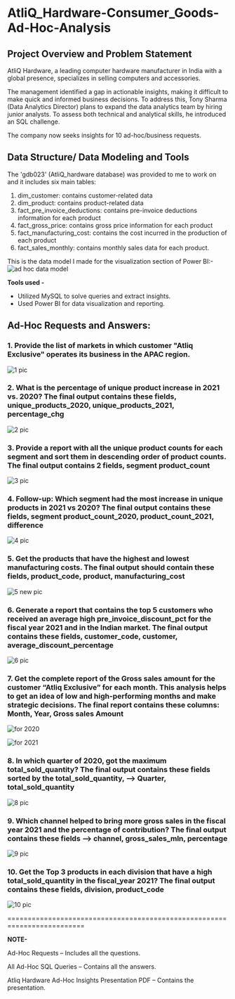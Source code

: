 # AtliQ_Hardware-Consumer_Goods-Ad-Hoc-Analysis

## Project Overview and Problem Statement

AtliQ Hardware, a leading computer hardware manufacturer in India with a global presence, specializes in selling computers and accessories.

The management identified a gap in actionable insights, making it difficult to make quick and informed business decisions. To address this, Tony Sharma (Data Analytics Director) plans to expand the data analytics team by hiring junior analysts. To assess both technical and analytical skills, he introduced an SQL challenge.

The company now seeks insights for 10 ad-hoc/business requests.

## Data Structure/ Data Modeling and Tools

The 'gdb023' (AtliQ_hardware database) was provided to me to work on and it includes six main tables:

1. dim_customer: contains customer-related data
1. dim_product: contains product-related data
1. fact_pre_invoice_deductions: contains pre-invoice deductions information for each product
1. fact_gross_price: contains gross price information for each product
1. fact_manufacturing_cost: contains the cost incurred in the production of each product
1. fact_sales_monthly: contains monthly sales data for each product.

This is the data model I made for the visualization section of Power BI:-
![ad hoc data model]()


**Tools used -** 

* Utilized MySQL to solve queries and extract insights.
* Used Power BI for data visualization and reporting.

## Ad-Hoc Requests and Answers:

### 1. Provide the list of markets in which customer "Atliq Exclusive" operates its business in the APAC region.
![1 pic]()


### 2. What is the percentage of unique product increase in 2021 vs. 2020? The final output contains these fields, unique_products_2020, unique_products_2021, percentage_chg

![2 pic]()


### 3. Provide a report with all the unique product counts for each segment and sort them in descending order of product counts. The final output contains 2 fields, segment product_count

![3 pic]()


### 4. Follow-up: Which segment had the most increase in unique products in 2021 vs 2020? The final output contains these fields, segment product_count_2020, product_count_2021, difference

![4 pic]()


### 5. Get the products that have the highest and lowest manufacturing costs. The final output should contain these fields, product_code, product, manufacturing_cost


![5 new pic]()


### 6. Generate a report that contains the top 5 customers who received an average high pre_invoice_discount_pct for the fiscal year 2021 and in the Indian market. The final output contains these fields, customer_code, customer, average_discount_percentage

![6 pic]()


### 7. Get the complete report of the Gross sales amount for the customer “Atliq Exclusive” for each month. This analysis helps to get an idea of low and high-performing months and make strategic decisions. The final report contains these columns: Month, Year, Gross sales Amount


![for 2020]()

![for 2021]()


### 8. In which quarter of 2020, got the maximum total_sold_quantity? The final output contains these fields sorted by the total_sold_quantity, --> Quarter, total_sold_quantity

![8 pic]()


### 9. Which channel helped to bring more gross sales in the fiscal year 2021 and the percentage of contribution? The final output contains these fields --> channel, gross_sales_mln, percentage


![9 pic]()


### 10. Get the Top 3 products in each division that have a high total_sold_quantity in the fiscal_year 2021? The final output contains these fields, division, product_code

![10 pic]()

=========================================================================

**NOTE-**

Ad-Hoc Requests – Includes all the questions.

All Ad-Hoc SQL Queries – Contains all the answers.

Atliq Hardware Ad-Hoc Insights Presentation PDF – Contains the presentation.

